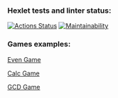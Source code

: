 ### Hexlet tests and linter status:
[![Actions Status](https://github.com/Esthiy/java-project-61/workflows/hexlet-check/badge.svg)](https://github.com/Esthiy/java-project-61/actions)
[![Maintainability](https://api.codeclimate.com/v1/badges/bc953fb0ab378995dab3/maintainability)](https://codeclimate.com/github/Esthiy/java-project-61/maintainability)


### Games examples:
[Even Game](https://asciinema.org/a/S5wS0G0xkXvlXZClS8l8XSbBE)

[Calc Game](https://asciinema.org/a/g1Ce7uqNqYhQHHq8oP2Zpmxfr)

[GCD Game](https://asciinema.org/a/tVIubDaiHL2I1TDa9wtSiehfO)